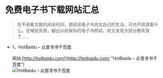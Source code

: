 # 免费电子书下载网站汇总

>在不用看文献的闲余时间，想阅读电子书充实自己的生活，可也不知道看什么，在哪找资源，翻出以前保存的电子书网站，却又发现大部分都失效了……

* 1、HotBaidu – 众里寻书千百度</br>		  	
	网站:[http://hotbaidu.com/](http://hotbaidu.com/ "HotBaidu – 众里寻书千百度")</br>
![HotBaidu – 众里寻书千百度](https://github.com/KellyJim/markdowns/blob/master/repo-img/HotBaidu%20%E2%80%93%20%E4%BC%97%E9%87%8C%E5%AF%BB%E4%B9%A6%E5%8D%83%E7%99%BE%E5%BA%A6.png)
